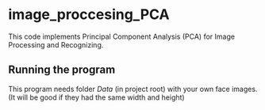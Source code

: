 # image_proccesing_PCA
This code implements Principal Component Analysis (PCA) for Image Processing and Recognizing.

## Running the program

This program needs folder _Data_ (in project root) with your own face images. (It will be good if they had the same width and height)

